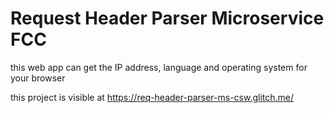 # Request Header Parser Microservice FCC 

this web app can get the IP address, language and operating system for your browser

this project is visible at https://req-header-parser-ms-csw.glitch.me/
